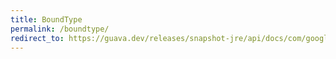 ```yaml
---
title: BoundType
permalink: /boundtype/
redirect_to: https://guava.dev/releases/snapshot-jre/api/docs/com/google/common/collect/BoundType.html
---
```


